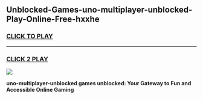 
## Unblocked-Games-uno-multiplayer-unblocked-Play-Online-Free-hxxhe
<h3>
<a href="https://premium76.site?title=uno-multiplayer-unblocked&ref=26A">CLICK TO PLAY</a></h3>
<hr>

<h3>
<a href="https://premium76.site?title=uno-multiplayer-unblocked&ref=26A">CLICK 2 PLAY</a>
  
</h3>

<a href="https://premium76.site?title=uno-multiplayer-unblocked&ref=26A"><img src="https://clearcache.store/games.png"></a>


**uno-multiplayer-unblocked games unblocked: Your Gateway to Fun and Accessible Online Gaming**
